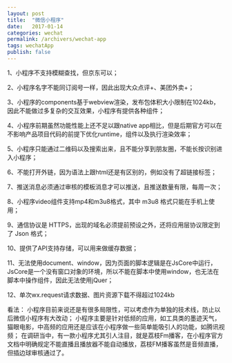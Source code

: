 ```yaml
---
layout: post
title:  "微信小程序"
date:   2017-01-14
categories: wechat
permalink: /archivers/wechat-app
tags: wechatApp
publish: false
---
```


1、小程序不支持模糊查找，但京东可以；

2、小程序名字不能同订阅号一样，因此出现大众点评+、美团外卖+；

3、小程序的components基于webview渲染，发布包体积大小限制在1024kb，因此不能做过多复杂的交互效果，小程序有提供各种组件；

4、小程序前期虽然功能性能上还不足以跟native app相比，但是后期官方可以在不影响产品项目代码的前提下优化runtime，组件以及执行渲染效率；

5、小程序只能通过二维码以及搜索出来，且不能分享到朋友圈，不能长按识别进入小程序；

6、不能打开外链，因为语法上跟html还是有区别的，例如没有了超链接标签；

7、推送消息必须通过审核的模板消息才可以推送，且推送数量有限，每周一次；

8、小程序video组件支持mp4和m3u8格式，其中 m3u8 格式只能在手机上使用；

9、通信协议是 HTTPS，出现的域名必须提前预设之外，还将应用层协议限定到了 Json 格式；

10、提供了API支持存储，可以用来做缓存数据；

11、无法使用document、window，因为页面的脚本逻辑是在JsCore中运行，JsCore是一个没有窗口对象的环境，所以不能在脚本中使用window，也无法在脚本中操作组件，因此无法使用jQuer；

12、单次wx.request请求数据、图片资源下载不得超过1024kb

看法：
小程序目前来说还是有很多局限性，可以考虑作为单独的技术线，防止以后微信小程序有大改动；
小程序主要是针对低频的应用，如工具类的墨迹天气，猫眼电影，中高频的应用还是应该在小程序做一些简单能吸引人的功能，如腾讯视频；
在调研当中，有一款小程序尤其引人注目，就是荔枝Fm播客，在小程序官方文档中明确规定不能直播且播放器不能自动播放，荔枝FM播客虽然是音频直播，但插边球审核通过了。
























































